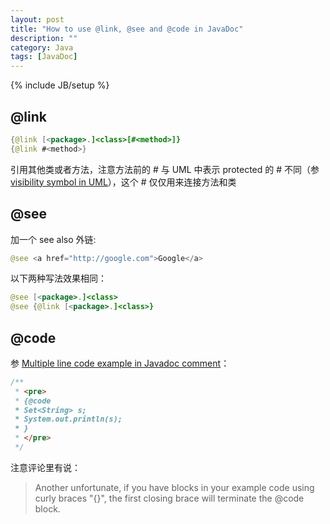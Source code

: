 ```yaml
---
layout: post
title: "How to use @link, @see and @code in JavaDoc"
description: ""
category: Java
tags: [JavaDoc]
---
```

{% include JB/setup %}

## @link

```java
{@link [<package>.]<class>[#<method>]}
{@link #<method>}
```

引用其他类或者方法，注意方法前的 # 与 UML 中表示 protected 的 # 不同（参 [visibility symbol in UML](/uml/2013/04/09/visibility-symbol-in-uml)），这个 # 仅仅用来连接方法和类

## @see

加一个 see also 外链:

```java
@see <a href="http://google.com">Google</a>
```

以下两种写法效果相同：

```java
@see [<package>.]<class>
@see {@link [<package>.]<class>} 
```

## @code

参 [Multiple line code example in Javadoc comment](http://stackoverflow.com/a/542142)：

```java
/**
 * <pre>
 * {@code
 * Set<String> s;
 * System.out.println(s);
 * }
 * </pre>
 */
```

注意评论里有说：

> Another unfortunate, if you have blocks in your example code using curly braces "{}", the first closing brace will terminate the @code block.

